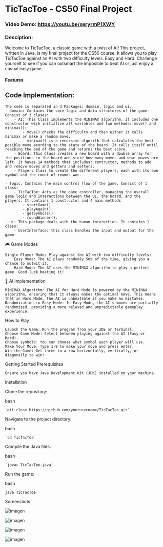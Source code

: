 # TicTacToe - CS50 Final Project

### Video Demo: https://youtu.be/xeryrmP1XWY 

### Desciption: 

Welcome to TicTacToe, a classic game with a twist of AI! This project, written in Java, is my final project for the CS50 course. It allows you to play TicTacToe against an AI with two difficulty levels: Easy and Hard. Challenge yourself to see if you can outsmart the imposible to beat AI or just enjoy a casual easy game. 
#### Features

## Code Implementation: 

    The code is separated in 3 Packages: domain, logic and ui. 
    - domain: Contains the core logic and data structures of the game. Consist of 3 clases: 
        - AI: This Class implements the MINIMAX algorithm. It includes one constructor wich initialize all variables and two methods: move() and minimax():
            - move() checks the difficulty and then either it calls minimax or make a random move.
            - minimax() is a recursive algorith that calculates the best posible move acording to the state of the board. It calls itself until reaching the end of the game and returns the best score.
        - Board: This Class creates a new board with a double array for the positions in the board and store how many moves and what moves are left. It haves 14 methods that includes: contructor, methods to add and remove moves and getters and setters.
        - Player: Class to create the different players, each with its own symbol and the count of rounds won.

    - logic: Contains the main control flow of the game. Consist of 1 class: 
        - TicTacToe: Acts as the game controller, managing the overall game logic and interactions between the UI, the board, and the players. It contains 1 constructor and 4 main methods 
            - startGame()
            - playAgain()
            - getSymbols()
            - roundWinner().
    - ui: This package deals with the human interaction. It contains 1 class: 
        - UserInterface: this class handles the input and output for the game.
    

🎮 Game Modes

    Single Player Mode: Play against the AI with two difficulty levels:
        Easy Mode: The AI plays randomly 50% of the time, giving you a chance to outwit it.
        Hard Mode: The AI uses the MINIMAX algorithm to play a perfect game. Good luck beating it!

🧠 AI Implementation

    MINIMAX Algorithm: The AI for Hard Mode is powered by the MINIMAX algorithm, ensuring that it always makes the optimal move. This means that in Hard Mode, the AI is unbeatable if you make no mistakes.
    Randomization in Easy Mode: In Easy Mode, the AI's moves are partially randomized, providing a more relaxed and unpredictable gameplay experience.

How to Play

    Launch the Game: Run the program from your IDE or terminal.
    Choose Game Mode: Select between playing against the AI (Easy or Hard).
    Choose symbols: You can choose what symbol each player will use. 
    Make Your Move: Type 1-9 to make your move and press enter.
    Win the Game: Get three in a row horizontally, vertically, or diagonally to win!

Getting Started
Prerequisites

    Ensure you have Java Development Kit (JDK) installed on your machine.

Installation

Clone the repository:

bash

    `git clone https://github.com/yourusername/TicTacToe.git`

Navigate to the project directory:

bash

    `cd TicTacToe`

Compile the Java files:

bash

    `javac TicTacToe.java`

Run the game:

bash

    java TicTacToe

Screenshots


![imagen](https://github.com/user-attachments/assets/92cdbfad-6b0a-4cc0-9d2c-8838fb9fa29c)


![imagen](https://github.com/user-attachments/assets/31ca54e6-5b26-4d10-866e-58be54b86a0c)


![imagen](https://github.com/user-attachments/assets/0c47be83-de8b-42e5-849b-4745442a9249)


![imagen](https://github.com/user-attachments/assets/535edc11-ee41-400b-9242-f5f71bf20a46)



